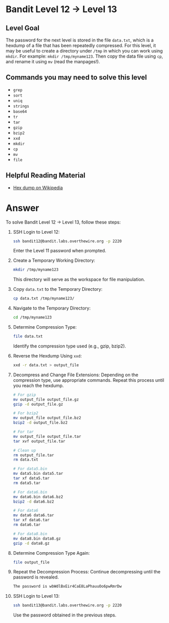 # Bandit Level 12 → Level 13

## Level Goal

The password for the next level is stored in the file `data.txt`, which is a hexdump of a file that has been repeatedly compressed. For this level, it may be useful to create a directory under `/tmp` in which you can work using `mkdir`. For example: `mkdir /tmp/myname123`. Then copy the data file using `cp`, and rename it using `mv` (read the manpages!).

## Commands you may need to solve this level

- `grep`
- `sort`
- `uniq`
- `strings`
- `base64`
- `tr`
- `tar`
- `gzip`
- `bzip2`
- `xxd`
- `mkdir`
- `cp`
- `mv`
- `file`

## Helpful Reading Material

- [Hex dump on Wikipedia](https://en.wikipedia.org/wiki/Hex_dump)

# Answer

To solve Bandit Level 12 → Level 13, follow these steps:

1. SSH Login to Level 12:

   ```bash
   ssh bandit12@bandit.labs.overthewire.org -p 2220
   ```

   Enter the Level 11 password when prompted.

2. Create a Temporary Working Directory:

   ```bash
   mkdir /tmp/myname123
   ```

   This directory will serve as the workspace for file manipulation.

3. Copy `data.txt` to the Temporary Directory:

   ```bash
   cp data.txt /tmp/myname123/
   ```

4. Navigate to the Temporary Directory:

   ```bash
   cd /tmp/myname123
   ```

5. Determine Compression Type:

   ```bash
   file data.txt
   ```

   Identify the compression type used (e.g., gzip, bzip2).

6. Reverse the Hexdump Using `xxd`:

   ```bash
   xxd -r data.txt > output_file
   ```

7. Decompress and Change File Extensions:
   Depending on the compression type, use appropriate commands. Repeat this process until you reach the hexdump.

   ```bash
   # For gzip
   mv output_file output_file.gz
   gzip -d output_file.gz

   # For bzip2
   mv output_file output_file.bz2
   bzip2 -d output_file.bz2

   # For tar
   mv output_file output_file.tar
   tar xvf output_file.tar

   # Clean up
   rm output_file.tar
   rm data.txt

   # For data5.bin
   mv data5.bin data5.tar
   tar xf data5.tar
   rm data5.tar

   # For data6.bin
   mv data6.bin data6.bz2
   bzip2 -d data6.bz2

   # For data6
   mv data6 data6.tar
   tar xf data6.tar
   rm data6.tar

   # For data8.bin
   mv data8.bin data8.gz
   gzip -d data8.gz
   ```

8. Determine Compression Type Again:

   ```bash
   file output_file
   ```

9. Repeat the Decompression Process:
   Continue decompressing until the password is revealed.

   ```bash
   The password is wbWdlBxEir4CaE8LaPhauuOo6pwRmrDw
   ```

10. SSH Login to Level 13:

    ```bash
    ssh bandit13@bandit.labs.overthewire.org -p 2220
    ```

    Use the password obtained in the previous steps.

